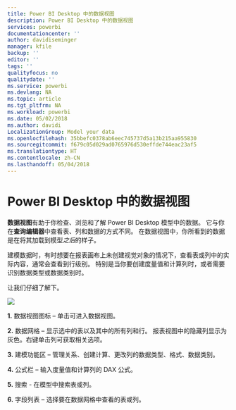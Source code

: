 ```yaml
---
title: Power BI Desktop 中的数据视图
description: Power BI Desktop 中的数据视图
services: powerbi
documentationcenter: ''
author: davidiseminger
manager: kfile
backup: ''
editor: ''
tags: ''
qualityfocus: no
qualitydate: ''
ms.service: powerbi
ms.devlang: NA
ms.topic: article
ms.tgt_pltfrm: NA
ms.workload: powerbi
ms.date: 05/02/2018
ms.author: davidi
LocalizationGroup: Model your data
ms.openlocfilehash: 35bbefc0378ab6eec745737d5a13b215aa955830
ms.sourcegitcommit: f679c05d029ad0765976d530effde744eac23af5
ms.translationtype: HT
ms.contentlocale: zh-CN
ms.lasthandoff: 05/04/2018
---
```

# <a name="data-view-in-power-bi-desktop"></a>Power BI Desktop 中的数据视图
**数据视图**有助于你检查、浏览和了解 Power BI Desktop 模型中的数据。 它与你在**查询编辑器**中查看表、列和数据的方式不同。 在数据视图中，你所看到的数据是在将其加载到模型*之后*的样子。

建模数据时，有时想要在报表画布上未创建视觉对象的情况下，查看表或列中的实际内容，通常会查看到行级别。 特别是当你要创建度量值和计算列时，或者需要识别数据类型或数据类别时。

让我们仔细了解下。

![](media/desktop-data-view/dataview_fullscreen.png)

**1.** 数据视图图标 – 单击可进入数据视图。

**2.** 数据网格 – 显示选中的表以及其中的所有列和行。 报表视图中的隐藏列显示为灰色。右键单击列可获取相关选项。

**3.** 建模功能区 – 管理关系、创建计算、更改列的数据类型、格式、数据类别。

**4.** 公式栏 – 输入度量值和计算列的 DAX 公式。

**5.** 搜索 - 在模型中搜索表或列。

**6.** 字段列表 – 选择要在数据网格中查看的表或列。

